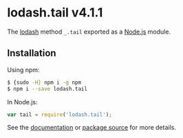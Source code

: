 # lodash.tail v4.1.1

The [lodash](https://lodash.com/) method `_.tail` exported as a [Node.js](https://nodejs.org/) module.

## Installation

Using npm:
```bash
$ {sudo -H} npm i -g npm
$ npm i --save lodash.tail
```

In Node.js:
```js
var tail = require('lodash.tail');
```

See the [documentation](https://lodash.com/docs#tail) or [package source](https://github.com/lodash/lodash/blob/4.1.1-npm-packages/lodash.tail) for more details.
